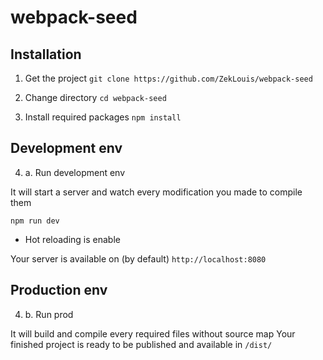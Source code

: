 webpack-seed
============

## Installation

1. Get the project
```git clone https://github.com/ZekLouis/webpack-seed```

2. Change directory
```cd webpack-seed```

3. Install required packages
```npm install```

## Development env

4. a. Run development env

It will start a server and watch every modification you made to compile them

```npm run dev```
- Hot reloading is enable

Your server is available on (by default) `http://localhost:8080`


## Production env

4. b. Run prod

It will build and compile every required files without source map
Your finished project is ready to be published and available in `/dist/`